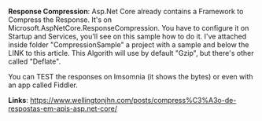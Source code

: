 **Response Compression**:
Asp.Net Core already contains a Framework to Compress the Response. It's on Microsoft.AspNetCore.ResponseCompression. You have to configure it on
Startup and Services, you'll see on this sample how to do it. I've attached inside folder "CompressionSample" a project with a sample and below the
LINK to this article. This Algorith will use by default "Gzip", but there's other called "Deflate".

You can TEST the responses on Imsomnia (it shows the bytes) or even with an app called Fiddler.

**Links**:
https://www.wellingtonjhn.com/posts/compress%C3%A3o-de-respostas-em-apis-asp.net-core/
